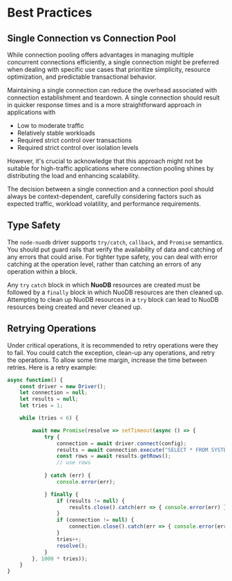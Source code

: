 
# Best Practices

## Single Connection vs Connection Pool

While connection pooling offers advantages in managing multiple concurrent connections efficiently, a single connection might be preferred when dealing with specific use cases that prioritize simplicity, resource optimization, and predictable transactional behavior. 

Maintaining a single connection can reduce the overhead associated with connection establishment and teardown. A single connection should result in quicker response times and is a more straightforward approach in applications with

- Low to moderate traffic 
- Relatively stable workloads
- Required strict control over transactions
- Required strict control over isolation levels

However, it's crucial to acknowledge that this approach might not be suitable for high-traffic applications where connection pooling shines by distributing the load and enhancing scalability. 

The decision between a single connection and a connection pool should always be context-dependent, carefully considering factors such as expected traffic, workload volatility, and performance requirements.

## Type Safety

The `node-nuodb` driver supports `try/catch`, `callback`, and `Promise` semantics. You should put guard rails that verify the availability of data and catching of any errors that could arise. For tighter type safety, you can deal with error catching at the operation level, rather than catching an errors of any operation within a block.

Any `try` `catch` block in which **NuoDB** resources are created must be followed by a `finally` block in which NuoDB resources are then cleaned up. Attempting to clean up NuoDB resources in a `try` block can lead to NuoDB resources being created and never cleaned up.

## Retrying Operations

Under critical operations, it is recommended to retry operations were they to fail. You could catch the exception, clean-up any operations, and retry the operations. To allow some time margin, increase the time between retries. Here is a retry example:

```js
async function() {
    const driver = new Driver();
    let connection = null;
    let results = null;
    let tries = 1;

    while (tries < 6) {

        await new Promise(resolve => setTimeout(async () => {
            try {
                connection = await driver.connect(config);
                results = await connection.execute("SELECT * FROM SYSTEM.NODE;");
                const rows = await results.getRows();
                // use rows
            
            } catch (err) {
                console.error(err);

            } finally {
                if (results != null) {
                    results.close().catch(err => { console.error(err) });
                }
                if (connection != null) {
                    connection.close().catch(err => { console.error(err) });
                }
                tries++;
                resolve();
            }
        }, 1000 * tries));
    }
}
```